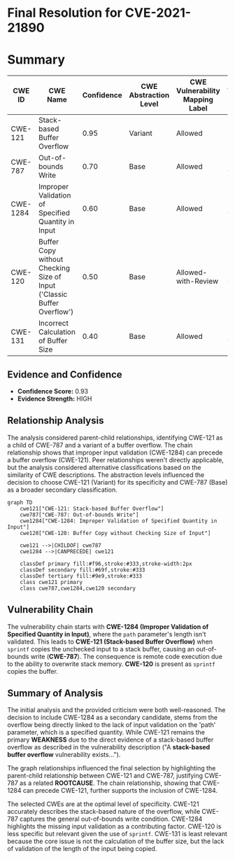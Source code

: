 # Final Resolution for CVE-2021-21890

# Summary
| CWE ID | CWE Name | Confidence | CWE Abstraction Level | CWE Vulnerability Mapping Label | CWE-Vulnerability Mapping Notes |
|---|---|---|---|---|---|
| CWE-121 | Stack-based Buffer Overflow | 0.95 | Variant | Allowed | Primary CWE |
| CWE-787 | Out-of-bounds Write | 0.70 | Base | Allowed | Secondary Candidate |
| CWE-1284 | Improper Validation of Specified Quantity in Input | 0.60 | Base | Allowed | Secondary Candidate |
| CWE-120 | Buffer Copy without Checking Size of Input ('Classic Buffer Overflow') | 0.50 | Base | Allowed-with-Review | Secondary Candidate |
| CWE-131 | Incorrect Calculation of Buffer Size | 0.40 | Base | Allowed | Secondary Candidate |

## Evidence and Confidence

*   **Confidence Score:** 0.93
*   **Evidence Strength:** HIGH

## Relationship Analysis
The analysis considered parent-child relationships, identifying CWE-121 as a child of CWE-787 and a variant of a buffer overflow. The chain relationship shows that improper input validation (CWE-1284) can precede a buffer overflow (CWE-121). Peer relationships weren't directly applicable, but the analysis considered alternative classifications based on the similarity of CWE descriptions. The abstraction levels influenced the decision to choose CWE-121 (Variant) for its specificity and CWE-787 (Base) as a broader secondary classification.

```mermaid
graph TD
    cwe121["CWE-121: Stack-based Buffer Overflow"]
    cwe787["CWE-787: Out-of-bounds Write"]
    cwe1284["CWE-1284: Improper Validation of Specified Quantity in Input"]
    cwe120["CWE-120: Buffer Copy without Checking Size of Input"]
    
    cwe121 -->|CHILDOF| cwe787
    cwe1284 -->|CANPRECEDE| cwe121

    classDef primary fill:#f96,stroke:#333,stroke-width:2px
    classDef secondary fill:#69f,stroke:#333
    classDef tertiary fill:#9e9,stroke:#333
    class cwe121 primary
    class cwe787,cwe1284,cwe120 secondary
```

## Vulnerability Chain
The vulnerability chain starts with **CWE-1284 (Improper Validation of Specified Quantity in Input)**, where the `path` parameter's length isn't validated. This leads to **CWE-121 (Stack-based Buffer Overflow)** when `sprintf` copies the unchecked input to a stack buffer, causing an out-of-bounds write (**CWE-787**). The consequence is remote code execution due to the ability to overwrite stack memory. **CWE-120** is present as `sprintf` copies the buffer.

## Summary of Analysis
The initial analysis and the provided criticism were both well-reasoned. The decision to include CWE-1284 as a secondary candidate, stems from the overflow being directly linked to the lack of input validation on the 'path' parameter, which is a specified quantity. While CWE-121 remains the primary **WEAKNESS** due to the direct evidence of a stack-based buffer overflow as described in the vulnerability description ("A **stack-based buffer overflow** vulnerability exists...").

The graph relationships influenced the final selection by highlighting the parent-child relationship between CWE-121 and CWE-787, justifying CWE-787 as a related **ROOTCAUSE**. The chain relationship, showing that CWE-1284 can precede CWE-121, further supports the inclusion of CWE-1284.

The selected CWEs are at the optimal level of specificity. CWE-121 accurately describes the stack-based nature of the overflow, while CWE-787 captures the general out-of-bounds write condition. CWE-1284 highlights the missing input validation as a contributing factor. CWE-120 is less specific but relevant given the use of `sprintf`. CWE-131 is least relevant because the core issue is not the calculation of the buffer size, but the lack of validation of the length of the input being copied.